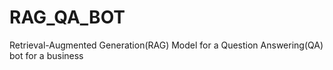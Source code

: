 # RAG_QA_BOT
Retrieval-Augmented Generation(RAG) Model for a Question Answering(QA) bot for a business
